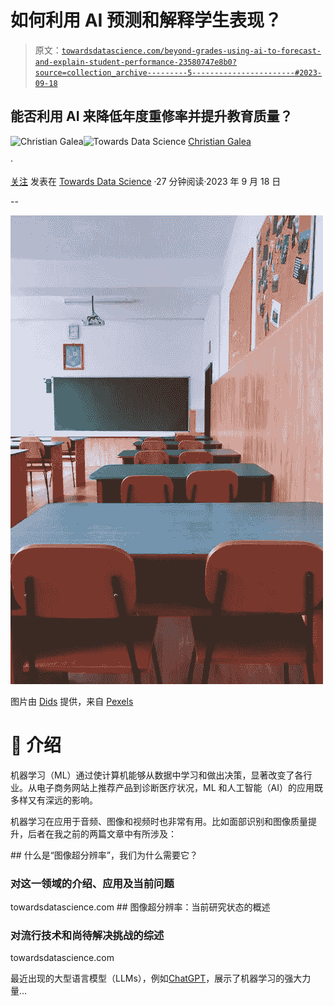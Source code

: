 # 如何利用 AI 预测和解释学生表现？

> 原文：[`towardsdatascience.com/beyond-grades-using-ai-to-forecast-and-explain-student-performance-23580747e8b0?source=collection_archive---------5-----------------------#2023-09-18`](https://towardsdatascience.com/beyond-grades-using-ai-to-forecast-and-explain-student-performance-23580747e8b0?source=collection_archive---------5-----------------------#2023-09-18)

## 能否利用 AI 来降低年度重修率并提升教育质量？

[](https://medium.com/@chrisgalea?source=post_page-----23580747e8b0--------------------------------)![Christian Galea](https://medium.com/@chrisgalea?source=post_page-----23580747e8b0--------------------------------)[](https://towardsdatascience.com/?source=post_page-----23580747e8b0--------------------------------)![Towards Data Science](https://towardsdatascience.com/?source=post_page-----23580747e8b0--------------------------------) [Christian Galea](https://medium.com/@chrisgalea?source=post_page-----23580747e8b0--------------------------------)

·

[关注](https://medium.com/m/signin?actionUrl=https%3A%2F%2Fmedium.com%2F_%2Fsubscribe%2Fuser%2Fa9be78db0c9b&operation=register&redirect=https%3A%2F%2Ftowardsdatascience.com%2Fbeyond-grades-using-ai-to-forecast-and-explain-student-performance-23580747e8b0&user=Christian+Galea&userId=a9be78db0c9b&source=post_page-a9be78db0c9b----23580747e8b0---------------------post_header-----------) 发表在 [Towards Data Science](https://towardsdatascience.com/?source=post_page-----23580747e8b0--------------------------------) ·27 分钟阅读·2023 年 9 月 18 日[](https://medium.com/m/signin?actionUrl=https%3A%2F%2Fmedium.com%2F_%2Fvote%2Ftowards-data-science%2F23580747e8b0&operation=register&redirect=https%3A%2F%2Ftowardsdatascience.com%2Fbeyond-grades-using-ai-to-forecast-and-explain-student-performance-23580747e8b0&user=Christian+Galea&userId=a9be78db0c9b&source=-----23580747e8b0---------------------clap_footer-----------)

--

[](https://medium.com/m/signin?actionUrl=https%3A%2F%2Fmedium.com%2F_%2Fbookmark%2Fp%2F23580747e8b0&operation=register&redirect=https%3A%2F%2Ftowardsdatascience.com%2Fbeyond-grades-using-ai-to-forecast-and-explain-student-performance-23580747e8b0&source=-----23580747e8b0---------------------bookmark_footer-----------)![](img/c7ed926388535f0bf6b0c61eb4495e82.png)

图片由 [Dids](https://www.pexels.com/@didsss/) 提供，来自 [Pexels](https://www.pexels.com/photo/photo-of-empty-class-room-2675061/)

# 👋 介绍

机器学习（ML）通过使计算机能够从数据中学习和做出决策，显著改变了各行业。从电子商务网站上推荐产品到诊断医疗状况，ML 和人工智能（AI）的应用既多样又有深远的影响。

机器学习在应用于音频、图像和视频时也非常有用。比如面部识别和图像质量提升，后者在我之前的两篇文章中有所涉及：

[](/what-is-image-super-resolution-and-why-do-we-need-it-9c3bd9dc233e?source=post_page-----23580747e8b0--------------------------------) ## 什么是“图像超分辨率”，我们为什么需要它？

### 对这一领域的介绍、应用及当前问题

towardsdatascience.com [](/image-super-resolution-an-overview-of-the-current-state-of-research-94294a77ed5a?source=post_page-----23580747e8b0--------------------------------) ## 图像超分辨率：当前研究状态的概述

### 对流行技术和尚待解决挑战的综述

towardsdatascience.com

最近出现的大型语言模型（LLMs），例如[ChatGPT](https://chat.openai.com/)，展示了机器学习的强大力量…
